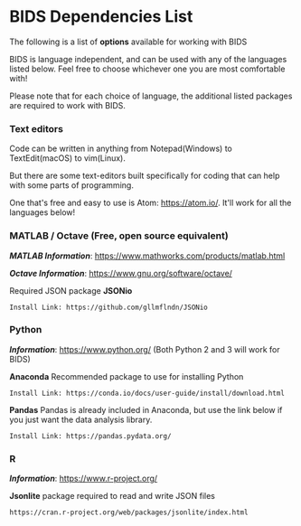 # BIDS Dependencies List

The following is a list of **options** available for working with BIDS

BIDS is language independent, and can be used with any of the languages listed
below. Feel free to choose whichever one you are most comfortable with!

Please note that for each choice of language, the additional listed packages are
required to work with BIDS.

### Text editors

Code can be written in anything from Notepad(Windows) to TextEdit(macOS) to
vim(Linux).

But there are some text-editors built specifically for coding that can help with
some parts of programming.

One that's free and easy to use is Atom: https://atom.io/. It'll work for all
the languages below!

### MATLAB / Octave (Free, open source equivalent)

**_MATLAB Information_**: https://www.mathworks.com/products/matlab.html

**_Octave Information_**: https://www.gnu.org/software/octave/

Required JSON package **JSONio**

    Install Link: https://github.com/gllmflndn/JSONio

### Python

**_Information_**: https://www.python.org/ (Both Python 2 and 3 will work for
BIDS)

**Anaconda** Recommended package to use for installing Python

    Install Link: https://conda.io/docs/user-guide/install/download.html

**Pandas** Pandas is already included in Anaconda, but use the link below if you
just want the data analysis library.

    Install Link: https://pandas.pydata.org/

### R

**_Information_**: https://www.r-project.org/

**Jsonlite** package required to read and write JSON files

    https://cran.r-project.org/web/packages/jsonlite/index.html
